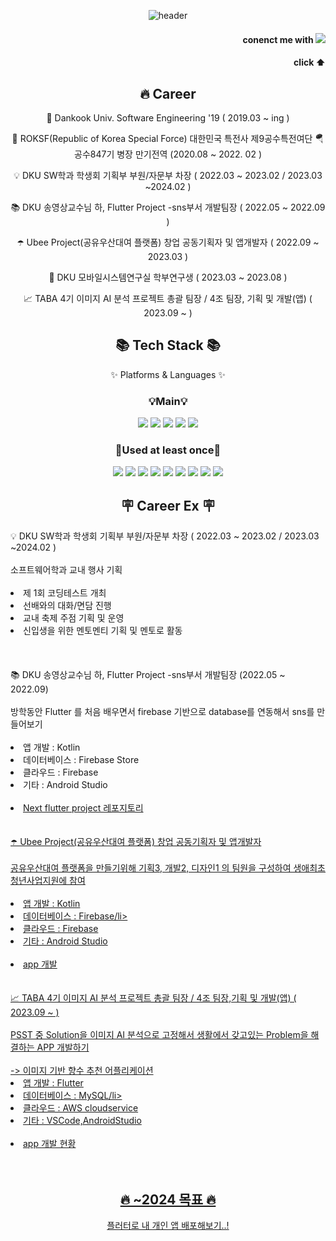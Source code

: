 <div align=center>

![header](https://capsule-render.vercel.app/api?type=waving&fontAlignY=30&descAlignY=50&text=Leo%20Space&desc=Github%20of%20Leonaxdo&height=300&color=0404b4&fontColor=bfb1ab&animation=fadeIn&fontAlignY=35)

</div>



<div align=right>

#### conenct me with <a href="mailto:leo970623@gmail.com" target="_blank"><img src="https://img.shields.io/badge/Gmail-d14836?style=flat-square&logo=Gmail&logoColor=white"/></a>
#### click ⬆
 </div>
 
 <div align="center"><h2>🔥 Career</h2>
     
  🏫 Dankook Univ. Software Engineering '19 ( 2019.03 ~ ing ) 

  🫡 ROKSF(Republic of Korea Special Force) 대한민국 특전사 제9공수특전여단 🪂 공수847기 병장 만기전역  (2020.08 ~ 2022. 02 ) 

  💡 DKU SW학과 학생회 기획부 부원/자문부 차장 ( 2022.03 ~ 2023.02 / 2023.03 ~2024.02 )

  📚 DKU 송영상교수님 하, Flutter Project -sns부서 개발팀장 ( 2022.05 ~ 2022.09 )

  ☂️ Ubee Project(공유우산대여 플랫폼) 창업 공동기획자 및 앱개발자 ( 2022.09 ~ 2023.03 )

  📱 DKU 모바일시스템연구실 학부연구생 ( 2023.03 ~ 2023.08 )

  📈 TABA 4기 이미지 AI 분석 프로젝트 총괄 팀장 / 4조 팀장, 기획 및 개발(앱) ( 2023.09 ~ )
  
 </div>

<div align=center>
    <h2>📚 Tech Stack 📚</h2>
    <p>✨ Platforms & Languages ✨</p>
</div>
<div align=center>
<h3> 💡Main💡 </h3>
<img src="https://img.shields.io/badge/AndroidStudio-3DDC84?style=for-the-badge&logo=AndroidStudio&logoColor=white"/>
<img src="https://img.shields.io/badge/kotlin-7F52FF?style=for-the-badge&logo=kotlin&logoColor=white">
<img src="https://img.shields.io/badge/flutter-02569B?style=for-the-badge&logo=flutter&logoColor=white">
<img src="https://img.shields.io/badge/dart-0175C2?style=for-the-badge&logo=dart&logoColor=white">
<img src="https://img.shields.io/badge/python-3776AB?style=for-the-badge&logo=python&logoColor=white">
</div>
<div align=center>
 <h3> 📖Used at least once📖 </h3>
<img src="https://img.shields.io/badge/Firebase-FFCA28?style=for-the-badge&logo=Firebase&logoColor=white"/>
<img src="https://img.shields.io/badge/JAVA-007396?style=for-the-badge&logo=Java&logoColor=white">
<img src="https://img.shields.io/badge/MySQL-4479A1?style=for-the-badge&logo=MySQL&logoColor=white">
<img src="https://img.shields.io/badge/Docker-2496ED?style=for-the-badge&logo=Docker&logoColor=white"/>
<img src="https://img.shields.io/badge/Amazon AWS-232F3E?style=for-the-badge&logo=amazonaws&logoColor=white"/>
<img src="https://img.shields.io/badge/Google Colab-F9AB00?style=for-the-badge&logo=GoogleColab&logoColor=white"/>
<img src="https://img.shields.io/badge/Tibero-ffffff?style=for-the-badge&logo=data:image/png;base64,iVBORw0KGgoAAAANSUhEUgAAABAAAAAQCAYAAAAf8/9hAAAA/0lEQVR4AWNABrLMrAoKLKwqyFiGmUWegRjAzcjE81Ba5c9TaZX/yHipsNQOogywZud0QmhE4AJeoVqiDAApxGaADTunM1EGLBGW2o6u+ZGM6n9uh7KHDE41DzCwXckVFANOSCg8uCat9PmGnNZ/GF6vZvufwbsXO7bIPIDpDAWbHJAkUVjDpxPTAGEVRwZFuwIwtim6gKFJJ2gqXJ5XQht/oNiXXsMwgJ1XnIEowMLBx+Dd/Q9ZMzjgiAYiqs4YthvFrSLeABXnSgwDlBxKiDfAJHEDhgFCijbEG+DS8BxFs2fXHwZmNi7iNHMKyKLbDo5SooGkXghm/IfOxKUcAJN3wXKHOJQYAAAAAElFTkSuQmCC&logoColor=white" />
<img src="https://img.shields.io/badge/C-A8B9CC?style=for-the-badge&logo=C&logoColor=white"/>
<img src="https://img.shields.io/badge/C++-00599C?style=for-the-badge&logo=C%2B%2B&logoColor=white"/>
</div>


 
<div align=center >
<h2>🪧 Career Ex 🪧</h2>
    <div align=left>
        💡 DKU SW학과 학생회 기획부 부원/자문부 차장 ( 2022.03 ~ 2023.02 / 2023.03 ~2024.02 )<br><br>
        소프트웨어학과 교내 행사 기획<br><br>
        <li>제 1회 코딩테스트 개최 </li>
        <li>선배와의 대화/면담 진행</li>
        <li>교내 축제 주점 기획 및 운영</li>
        <li>신입생을 위한 멘토멘티 기획 및 멘토로 활동</li><br>
     <br><br>
    </div>
    <div align=left>
        📚 DKU 송영상교수님 하, Flutter Project -sns부서 개발팀장 (2022.05 ~ 2022.09)<br><br>
        방학동안 Flutter 를 처음 배우면서 firebase 기반으로 database를 연동해서 sns를 만들어보기 <br><br>
        <li>앱 개발 : Kotlin</li>
        <li>데이터베이스 : Firebase Store</li>
        <li>클라우드 : Firebase</li>
        <li>기타 : Android Studio</li><br>
        <li><a href=https://github.com/2022-DKUS-Summer-Study>Next flutter project 레포지토리</li><br><br>
    </div>
    <div align=left>
        ☂️ Ubee Project(공유우산대여 플랫폼) 창업 공동기획자 및 앱개발자<br><br>
        공유우산대여 플랫폼을 만들기위해 기획3, 개발2, 디자인1 의 팀원을 구성하여 생애최초 청년사업지원에 참여<br><br>
        <li>앱 개발 : Kotlin</li>
        <li>데이터베이스 : Firebase/li>
        <li>클라우드 : Firebase</li>
        <li>기타 : Android Studio </li><br>
        <li><a href=https://github.com/Leonaxdo/ubee_capstone.git> app 개발</li><br><br>
    </div>
    <div align=left>
        📈 TABA 4기 이미지 AI 분석 프로젝트 총괄 팀장 / 4조 팀장,기획 및 개발(앱) ( 2023.09 ~ )<br><br>
        PSST 중 Solution을 이미지 AI 분석으로 고정해서 생활에서 갖고있는 Problem을 해결하는 APP 개발하기<br><br>
        -> 이미지 기반 향수 추천 어플리케이션
        <li>앱 개발 : Flutter</li>
        <li>데이터베이스 : MySQL/li>
        <li>클라우드 : AWS cloudservice</li>
        <li>기타 : VSCode,AndroidStudio </li><br>
        <li><a href=https://github.com/Leonaxdo/byulha-frontend-new> app 개발 현황</li><br><br>
    </div>


    
</div>

 <div align="center">
  <h2>🔥 ~2024 목표 🔥</h2>
	플러터로 내 개인 앱 배포해보기..!
<br/><br/>
 <p></p>

